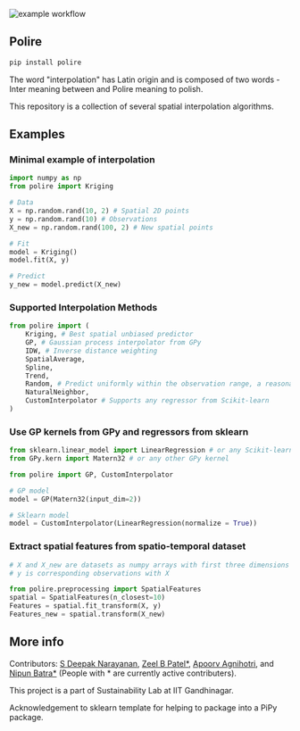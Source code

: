 ![example workflow](https://github.com/patel-zeel/polire/actions/workflows/python-package.yml/badge.svg)


## Polire

```python
pip install polire
```


The word "interpolation" has Latin origin and is composed of two words - Inter meaning between and Polire meaning to polish.

This repository is a collection of several spatial interpolation algorithms. 

## Examples
### Minimal example of interpolation
```python
import numpy as np
from polire import Kriging

# Data
X = np.random.rand(10, 2) # Spatial 2D points
y = np.random.rand(10) # Observations
X_new = np.random.rand(100, 2) # New spatial points

# Fit
model = Kriging()
model.fit(X, y)

# Predict
y_new = model.predict(X_new)
```

### Supported Interpolation Methods
```python
from polire import (
    Kriging, # Best spatial unbiased predictor
    GP, # Gaussian process interpolator from GPy
    IDW, # Inverse distance weighting
    SpatialAverage,
    Spline,
    Trend,
    Random, # Predict uniformly within the observation range, a reasonable baseline
    NaturalNeighbor,
    CustomInterpolator # Supports any regressor from Scikit-learn
)
```

### Use GP kernels from GPy and regressors from sklearn
```python
from sklearn.linear_model import LinearRegression # or any Scikit-learn regressor
from GPy.kern import Matern32 # or any other GPy kernel

from polire import GP, CustomInterpolator

# GP model
model = GP(Matern32(input_dim=2))

# Sklearn model
model = CustomInterpolator(LinearRegression(normalize = True))
```

### Extract spatial features from spatio-temporal dataset
```python
# X and X_new are datasets as numpy arrays with first three dimensions as longitude, latitute and time.
# y is corresponding observations with X

from polire.preprocessing import SpatialFeatures
spatial = SpatialFeatures(n_closest=10)
Features = spatial.fit_transform(X, y)
Features_new = spatial.transform(X_new)
```

## More info

Contributors:  [S Deepak Narayanan](https://github.com/sdeepaknarayanan), [Zeel B Patel*](https://github.com/patel-zeel), [Apoorv Agnihotri](https://github.com/apoorvagnihotri), and [Nipun Batra*](https://github.com/nipunbatra) (People with * are currently active contributers).

This project is a part of Sustainability Lab at IIT Gandhinagar.

Acknowledgement to sklearn template for helping to package into a PiPy package.


